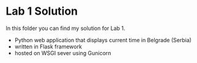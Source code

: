 # Lab 1 Solution

In this folder you can find my solution for Lab 1.

- Python web application that displays current time in Belgrade (Serbia)
- written in Flask framework
- hosted on WSGI sever using Gunicorn
